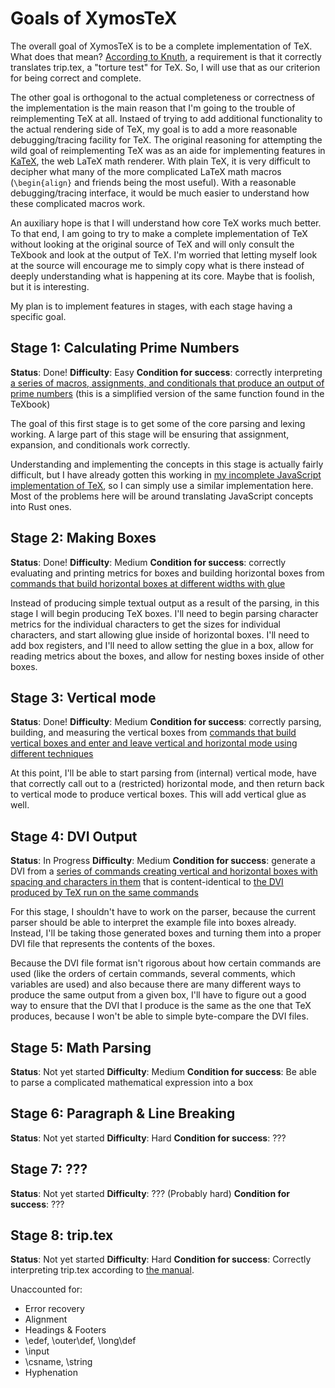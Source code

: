 # Goals of XymosTeX

The overall goal of XymosTeX is to be a complete implementation of TeX. What does that mean? [According to Knuth](http://texdoc.net/texmf-dist/doc/generic/knuth/tex/tripman.pdf), a requirement is that it correctly translates trip.tex, a "torture test" for TeX. So, I will use that as our criterion for being correct and complete.

The other goal is orthogonal to the actual completeness or correctness of the implementation is the main reason that I'm going to the trouble of reimplementing TeX at all. Instaed of trying to add additional functionality to the actual rendering side of TeX, my goal is to add a more reasonable debugging/tracing facility for TeX. The original reasoning for attempting the wild goal of reimplementing TeX was as an aide for implementing features in [KaTeX](https://github.com/KaTeX/KaTeX), the web LaTeX math renderer. With plain TeX, it is very difficult to decipher what many of the more complicated LaTeX math macros (`\begin{align}` and friends being the most useful). With a reasonable debugging/tracing interface, it would be much easier to understand how these complicated macros work.

An auxiliary hope is that I will understand how core TeX works much better. To that end, I am going to try to make a complete implementation of TeX without looking at the original source of TeX and will only consult the TeXbook and look at the output of TeX. I'm worried that letting myself look at the source will encourage me to simply copy what is there instead of deeply understanding what is happening at its core. Maybe that is foolish, but it is interesting.

My plan is to implement features in stages, with each stage having a specific goal.

## Stage 1: Calculating Prime Numbers

**Status**: Done!
**Difficulty**: Easy
**Condition for success**: correctly interpreting [a series of macros, assignments, and conditionals that produce an output of prime numbers](examples/primes.tex) (this is a simplified version of the same function found in the TeXbook)

The goal of this first stage is to get some of the core parsing and lexing working. A large part of this stage will be ensuring that assignment, expansion, and conditionals work correctly.

Understanding and implementing the concepts in this stage is actually fairly difficult, but I have already gotten this working in [my incomplete JavaScript implementation of TeX](https://github.com/xymostech/js-tex-parser), so I can simply use a similar implementation here. Most of the problems here will be around translating JavaScript concepts into Rust ones.

## Stage 2: Making Boxes

**Status**: Done!
**Difficulty**: Medium
**Condition for success**: correctly evaluating and printing metrics for boxes and building horizontal boxes from [commands that build horizontal boxes at different widths with glue](examples/boxes.tex)

Instead of producing simple textual output as a result of the parsing, in this stage I will begin producing TeX boxes. I'll need to begin parsing character metrics for the individual characters to get the sizes for individual characters, and start allowing glue inside of horizontal boxes. I'll need to add box registers, and I'll need to allow setting the glue in a box, allow for reading metrics about the boxes, and allow for nesting boxes inside of other boxes.

## Stage 3: Vertical mode

**Status**: Done!
**Difficulty**: Medium
**Condition for success**: correctly parsing, building, and measuring the vertical boxes from [commands that build vertical boxes and enter and leave vertical and horizontal mode using different techniques](examples/vertical.tex)

At this point, I'll be able to start parsing from (internal) vertical mode, have that correctly call out to a (restricted) horizontal mode, and then return back to vertical mode to produce vertical boxes. This will add vertical glue as well.

## Stage 4: DVI Output

**Status**: In Progress
**Difficulty**: Medium
**Condition for success**: generate a DVI from a [series of commands creating vertical and horizontal boxes with spacing and characters in them](examples/dvitest.tex) that is content-identical to [the DVI produced by TeX run on the same commands](examples/dvitest.dvi)

For this stage, I shouldn't have to work on the parser, because the current parser should be able to interpret the example file into boxes already. Instead, I'll be taking those generated boxes and turning them into a proper DVI file that represents the contents of the boxes.

Because the DVI file format isn't rigorous about how certain commands are used (like the orders of certain commands, several comments, which variables are used) and also because there are many different ways to produce the same output from a given box, I'll have to figure out a good way to ensure that the DVI that I produce is the same as the one that TeX produces, because I won't be able to simple byte-compare the DVI files.

## Stage 5: Math Parsing

**Status**: Not yet started
**Difficulty**: Medium
**Condition for success**: Be able to parse a complicated mathematical expression into a box

## Stage 6: Paragraph & Line Breaking

**Status**: Not yet started
**Difficulty**: Hard
**Condition for success**: ???

## Stage 7: ???

**Status**: Not yet started
**Difficulty**: ??? (Probably hard)
**Condition for success**: ???

## Stage 8: trip.tex

**Status**: Not yet started
**Difficulty**: Hard
**Condition for success**: Correctly interpreting trip.tex according to [the manual](http://texdoc.net/texmf-dist/doc/generic/knuth/tex/tripman.pdf).

Unaccounted for:
* Error recovery
* Alignment
* Headings & Footers
* \edef, \outer\def, \long\def
* \input
* \csname, \string
* Hyphenation
